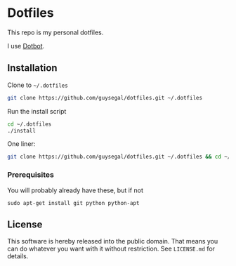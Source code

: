 # Dotfiles

This repo is my personal dotfiles.

I use [Dotbot](https://github.com/anishathalye/dotbot).

## Installation

Clone to `~/.dotfiles`

```sh
git clone https://github.com/guysegal/dotfiles.git ~/.dotfiles
```

Run the install script

```sh
cd ~/.dotfiles
./install
```

One liner:

```sh
git clone https://github.com/guysegal/dotfiles.git ~/.dotfiles && cd ~/.dotfiles && ./install
```

### Prerequisites

You will probably already have these, but if not

```
sudo apt-get install git python python-apt
```

## License

This software is hereby released into the public domain. That means you can do
whatever you want with it without restriction. See `LICENSE.md` for details.
